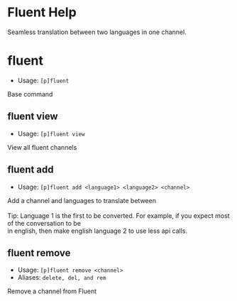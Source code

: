 # Fluent Help

Seamless translation between two languages in one channel.

# fluent

- Usage: `[p]fluent`

Base command

## fluent view

- Usage: `[p]fluent view`

View all fluent channels

## fluent add

- Usage: `[p]fluent add <language1> <language2> <channel>`

Add a channel and languages to translate between<br/><br/>Tip: Language 1 is the first to be converted. For example, if
you expect most of the conversation to be<br/>in english, then make english language 2 to use less api calls.

## fluent remove

- Usage: `[p]fluent remove <channel>`
- Aliases: `delete, del, and rem`

Remove a channel from Fluent
